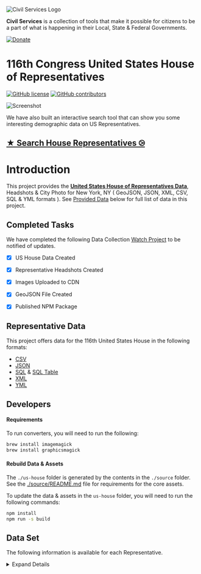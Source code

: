 ![Civil Services Logo](https://cdn.civil.services/common/github-logo.png "Civil Services Logo")

__Civil Services__ is a collection of tools that make it possible for citizens to be a part of what is happening in their Local, State & Federal Governments.

[![Donate](https://cdn.civil.services/donate-button.png)](https://www.paypal.me/civilservices)


116th Congress United States House of Representatives
===

[![GitHub license](https://img.shields.io/badge/license-MIT-blue.svg?style=flat)](https://raw.githubusercontent.com/CivilServiceUSA/us-house/master/LICENSE)  [![GitHub contributors](https://img.shields.io/github/contributors/CivilServiceUSA/us-house.svg)](https://github.com/CivilServiceUSA/us-house/graphs/contributors)

![Screenshot](screenshot.gif "Screenshot")

We have also built an interactive search tool that can show you some interesting demographic data on US Representatives.

## [★ Search House Representatives ⧁](https://civilserviceusa.github.io/us-house/)



Introduction
===

This project provides the __[United States House of Representatives Data](./us-house)__, Headshots & City Photo for New York, NY ( GeoJSON, JSON, XML, CSV, SQL & YML formats ).  See [Provided Data](#provided-data) below for full list of data in this project.


Completed Tasks
---

We have completed the following Data Collection [Watch Project](https://github.com/CivilServiceUSA/us-house/subscription) to be notified of updates.

- [X] US House Data Created
- [X] Representative Headshots Created
- [X] Images Uploaded to CDN
- [X] GeoJSON File Created
- [X] Published NPM Package


Representative Data
---

This project offers data for the 116th United States House in the following formats:

* [CSV](us-house/data/us-house.csv)
* [JSON](us-house/data/us-house.json)
* [SQL](us-house/data/us-house.sql) & [SQL Table](us-house/data/us-house.table.sql)
* [XML](us-house/data/us-house.xml)
* [YML](us-house/data/us-house.yml)


Developers
---

#### Requirements

To run converters, you will need to run the following:

```bash
brew install imagemagick
brew install graphicsmagick
```

#### Rebuild Data & Assets

The `./us-house` folder is generated by the contents in the `./source` folder.  See the [./source/README.md](./source/README.md) file for requirements for the core assets.

To update the data & assets in the `us-house` folder, you will need to run the following commands:

```bash
npm install
npm run -s build
```

Data Set
---

The following information is available for each Representative.

<details>
  <summary>Expand Details</summary>

Parameter               | Type   | Description
------------------------|--------|----------------
`state_name`            | string | Name of State
`state_state_name_slug` | string | Name of State converted to lowercase letters and spaces replaced with dashes
`state_code`            | string | Two Letter State Abbreviation
`state_code_slug`       | string | Two Letter State Abbreviation in lowercase letters
`district`              | mixed  | District of Representative ( not always available )
`at_large`              | enum   | Representative is considered At-Large
`vacant`                | enum   | Representative Seat is Vacant
`bioguide`              | string | The alphanumeric ID for this Representative on http://bioguide.congress.gov ( http://bioguide.congress.gov/scripts/biodisplay.pl?index=C001075 )
`thomas`                | string | The numeric ID for this Representative ( not really used anymore )
`govtrack`              | string | The numeric ID for this Representative on GovTrack.us ( https://www.govtrack.us/congress/members/412630 )
`opensecrets`           | string | The alphanumeric ID for this Representative on OpenSecrets.org ( https://www.opensecrets.org/politicians/summary.php?cid=N00030245 )
`votesmart`             | string | The numeric ID for this Representative on VoteSmart.org ( http://votesmart.org/candidate/69494 )
`fec`                   | string | Federal Election Commission ID ( http://www.fec.gov/fecviewer/CandidateCommitteeDetail.do?candidateCommitteeId=H6AL04098 )
`maplight`              | string | The numeric ID for this Representative on MapLight.org  ( http://maplight.org/us-congress/legislator/127 )
`wikidata`              | string | The numeric ID for this Representative on wikidata.org ( https://www.wikidata.org/wiki/Q672671 )
`google_entity_id`      | string | Google Integration
`title`                 | enum   | Title of Representative
`party`                 | enum   | Political Party of Representative
`name`                  | string | Full Name of Representative
`name_slug`             | string | Full Name of Representative converted to lowercase letters and spaces replaced with dashes
`first_name`            | string | First Name of Representative
`middle_name`           | string | Middle Name of Representative
`last_name`             | string | Last Name of Representative
`name_suffix`           | string | Name Suffix of Representative
`goes_by`               | string | Name Representative Prefers to go by
`pronunciation`         | string | How to Pronounce Representative's Name
`gender`                | enum   | Gender of Representative
`ethnicity`             | enum   | Ethnicity of Representative
`religion`              | enum   | Religion of Representative
`openley_lgbtq`         | enum   | Representative is Openly LGBTQ
`date_of_birth`         | date   | Date of Birth of Representative
`entered_office`        | date   | Date Representative First Entered Office
`term_end`              | date   | Date Representative's Current Term Ends
`biography`             | string | Senator's Biography from Congress.gov
`phone`                 | string | Work Phone Number of Representative
`fax`                   | string | Work Phone Number of Representative
`latitude`              | float  | GPS Latitude of Office
`longitude`             | float  | GPS Longitude of Office
`address_complete`      | string | Work Mailing Address of Representative
`address_number`        | number | Mailing Address Number
`address_prefix`        | string | Mailing Address Prefix
`address_street`        | string | Mailing Address Street
`address_sec_unit_type` | string | Mailing Address Section Unit Type
`address_sec_unit_num`  | number | Mailing Address Section Unit Number
`address_city`          | string | Mailing Address City
`address_state`         | string | Mailing Address State
`address_zipcode`       | string | Mailing Address zipcode
`address_type`          | string | Mailing Address Type
`website`               | string | Representative's Website
`contact_page`          | string | Representative's Contact Page
`facebook_url`          | string | Facebook URL
`twitter_handle`        | string | Twitter Handle of Representative ( not always available )
`twitter_url`           | string | Twitter URL of Representative ( not always available )
`photo_url`             | string | Photo URL of Representative ( not always available )

* `photo_url` is available in the following sizes: 64x64, 128x128, 256x256, 512x512 & 1024x1024 ( defaults to 512x512 )

</details>

